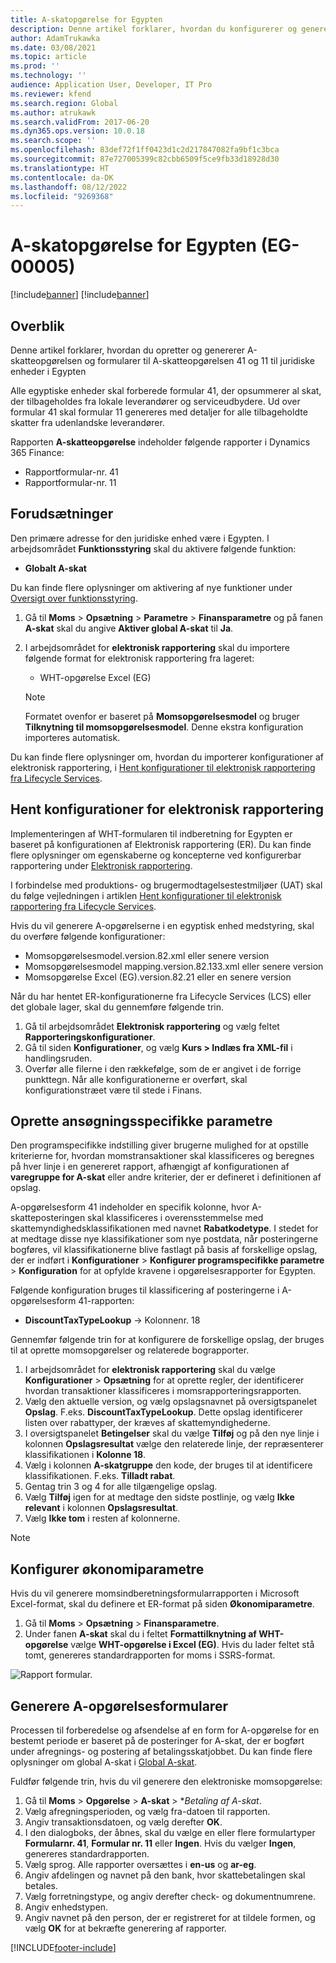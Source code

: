 ```yaml
---
title: A-skatopgørelse for Egypten
description: Denne artikel forklarer, hvordan du konfigurerer og genererer A-skatteopgørelse til Egypten.
author: AdamTrukawka
ms.date: 03/08/2021
ms.topic: article
ms.prod: ''
ms.technology: ''
audience: Application User, Developer, IT Pro
ms.reviewer: kfend
ms.search.region: Global
ms.author: atrukawk
ms.search.validFrom: 2017-06-20
ms.dyn365.ops.version: 10.0.18
ms.search.scope: ''
ms.openlocfilehash: 83def72f1ff0423d1c2d217847082fa9bf1c3bca
ms.sourcegitcommit: 87e727005399c82cbb6509f5ce9fb33d18928d30
ms.translationtype: HT
ms.contentlocale: da-DK
ms.lasthandoff: 08/12/2022
ms.locfileid: "9269368"
---
```

#  <a name="withholding-tax-declaration-for-egypt-eg-00005"></a>A-skatopgørelse for Egypten (EG-00005)

[!include[banner](../includes/banner.md)]
[!include[banner](../includes/preview-banner.md)]

## <a name="overview"></a>Overblik
Denne artikel forklarer, hvordan du opretter og genererer A-skatteopgørelsen og formularer til A-skatteopgørelsen 41 og 11 til juridiske enheder i Egypten 

Alle egyptiske enheder skal forberede formular 41, der opsummerer al skat, der tilbageholdes fra lokale leverandører og serviceudbydere. Ud over formular 41 skal formular 11 genereres med detaljer for alle tilbageholdte skatter fra udenlandske leverandører. 

Rapporten **A-skatteopgørelse** indeholder følgende rapporter i Dynamics 365 Finance:

- Rapportformular-nr. 41
- Rapportformular-nr. 11
    
    
## <a name="prerequisites"></a>Forudsætninger
Den primære adresse for den juridiske enhed være i Egypten.
I arbejdsområdet **Funktionsstyring** skal du aktivere følgende funktion:

   - **Globalt A-skat**

Du kan finde flere oplysninger om aktivering af nye funktioner under [Oversigt over funktionsstyring](../../fin-ops-core/fin-ops/get-started/feature-management/feature-management-overview.md).

1. Gå til **Moms** > **Opsætning** > **Parametre** > **Finansparametre** og på fanen **A-skat** skal du angive **Aktiver global A-skat** til **Ja**.
2. I arbejdsområdet for **elektronisk rapportering** skal du importere følgende format for elektronisk rapportering fra lageret:

    - WHT-opgørelse Excel (EG)

    > [!NOTE]
    > Formatet ovenfor er baseret på **Momsopgørelsesmodel** og bruger **Tilknytning til momsopgørelsesmodel**. Denne ekstra konfiguration importeres automatisk.

Du kan finde flere oplysninger om, hvordan du importerer konfigurationer af elektronisk rapportering, i [Hent konfigurationer til elektronisk rapportering fra Lifecycle Services](../../fin-ops-core/dev-itpro/analytics/download-electronic-reporting-configuration-lcs.md).

## <a name="download-electronic-reporting-configurations"></a>Hent konfigurationer for elektronisk rapportering

Implementeringen af WHT-formularen til indberetning for Egypten er baseret på konfigurationen af Elektronisk rapportering (ER). Du kan finde flere oplysninger om egenskaberne og koncepterne ved konfigurerbar rapportering under [Elektronisk rapportering](../../fin-ops-core/dev-itpro/analytics/general-electronic-reporting.md).

I forbindelse med produktions- og brugermodtagelsestestmiljøer (UAT) skal du følge vejledningen i artiklen [Hent konfigurationer til elektronisk rapportering fra Lifecycle Services](../../fin-ops-core/dev-itpro/analytics/download-electronic-reporting-configuration-lcs.md).

Hvis du vil generere A-opgørelserne i en egyptisk enhed medstyring, skal du overføre følgende konfigurationer:

- Momsopgørelsesmodel.version.82.xml eller senere version
- Momsopgørelsesmodel mapping.version.82.133.xml eller senere version
- Momsopgørelse Excel (EG).version.82.21 eller en senere version

Når du har hentet ER-konfigurationerne fra Lifecycle Services (LCS) eller det globale lager, skal du gennemføre følgende trin.

1. Gå til arbejdsområdet **Elektronisk rapportering** og vælg feltet **Rapporteringskonfigurationer**.
1. Gå til siden **Konfigurationer**, og vælg **Kurs > Indlæs fra XML-fil** i handlingsruden.
1. Overfør alle filerne i den rækkefølge, som de er angivet i de forrige punkttegn. Når alle konfigurationerne er overført, skal konfigurationstræet være til stede i Finans.

## <a name="set-up-application-specific-parameters"></a>Oprette ansøgningsspecifikke parametre

Den programspecifikke indstilling giver brugerne mulighed for at opstille kriterierne for, hvordan momstransaktioner skal klassificeres og beregnes på hver linje i en genereret rapport, afhængigt af konfigurationen af **varegruppe for A-skat** eller andre kriterier, der er defineret i definitionen af opslag.

A-opgørelsesform 41 indeholder en specifik kolonne, hvor A-skatteposteringen skal klassificeres i overensstemmelse med skattemyndighedsklassifikationen med navnet **Rabatkodetype**. I stedet for at medtage disse nye klassifikationer som nye postdata, når posteringerne bogføres, vil klassifikationerne blive fastlagt på basis af forskellige opslag, der er indført i **Konfigurationer** > **Konfigurer programspecifikke parametre** > **Konfiguration** for at opfylde kravene i opgørelsesrapporter for Egypten. 

Følgende konfiguration bruges til klassificering af posteringerne i A-opgørelsesform 41-rapporten:

- **DiscountTaxTypeLookup** -> Kolonnenr. 18 

Gennemfør følgende trin for at konfigurere de forskellige opslag, der bruges til at oprette momsopgørelser og relaterede bograpporter. 

1. I arbejdsområdet for **elektronisk rapportering** skal du vælge **Konfigurationer** > **Opsætning** for at oprette regler, der identificerer hvordan transaktioner klassificeres i momsrapporteringsrapporten. 
2. Vælg den aktuelle version, og vælg opslagsnavnet på oversigtspanelet **Opslag**. F.eks. **DiscountTaxTypeLookup**. Dette opslag identificerer listen over rabattyper, der kræves af skattemyndighederne.
3. I oversigtspanelet **Betingelser** skal du vælge **Tilføj** og på den nye linje i kolonnen **Opslagsresultat** vælge den relaterede linje, der repræsenterer klassifikationen i **Kolonne 18**.
4. Vælg i kolonnen **A-skatgruppe** den kode, der bruges til at identificere klassifikationen. F.eks. **Tilladt rabat**.  
5. Gentag trin 3 og 4 for alle tilgængelige opslag.
6. Vælg **Tilføj** igen for at medtage den sidste postlinje, og vælg **Ikke relevant** i kolonnen **Opslagsresultat**. 
7. Vælg **Ikke tom** i resten af kolonnerne. 

> [!NOTE]

## <a name="set-up-general-ledger-parameters"></a>Konfigurer økonomiparametre

Hvis du vil generere momsindberetningsformularrapporten i Microsoft Excel-format, skal du definere et ER-format på siden **Økonomiparametre**.

1. Gå til **Moms** > **Opsætning** > **Finansparametre**.
2. Under fanen **A-skat** skal du i feltet **Formattilknytning af WHT-opgørelse** vælge **WHT-opgørelse i Excel (EG)**. Hvis du lader feltet stå tomt, genereres standardrapporten for moms i SSRS-format.


![Rapport formular.](media/egypt-wht-declaration-setup1.png)

## <a name="generate-the-withholding-declaration-forms"></a>Generere A-opgørelsesformularer
Processen til forberedelse og afsendelse af en form for A-opgørelse for en bestemt periode er baseret på de posteringer for A-skat, der er bogført under afregnings- og postering af betalingsskatjobbet. Du kan finde flere oplysninger om global A-skat i [Global A-skat](../general-ledger/global-withholding-tax-overview.md).

Fuldfør følgende trin, hvis du vil generere den elektroniske momsopgørelse:

1. Gå til **Moms** > **Opgørelse** > **A-skat** > **Betaling af A-skat*.
2. Vælg afregningsperioden, og vælg fra-datoen til rapporten. 
3. Angiv transaktionsdatoen, og vælg derefter **OK**.
4. I den dialogboks, der åbnes, skal du vælge en eller flere formulartyper **Formularnr. 41**, **Formular nr. 11** eller **Ingen**. Hvis du vælger **Ingen**, genereres standardrapporten. 
5. Vælg sprog. Alle rapporter oversættes i **en-us** og **ar-eg**.
6. Angiv afdelingen og navnet på den bank, hvor skattebetalingen skal betales.
7. Vælg forretningstype, og angiv derefter check- og dokumentnumrene. 
8. Angiv enhedstypen. 
9. Angiv navnet på den person, der er registreret for at tildele formen, og vælg **OK** for at bekræfte generering af rapporter. 

 
[!INCLUDE[footer-include](../../includes/footer-banner.md)]
